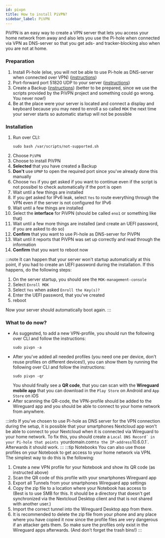 ```yaml
---
id: pivpn
title: How to install PiVPN?
sidebar_label: PiVPN
---
```


PiVPN is an easy way to create a VPN server that lets you access your home network from away and also lets you use the Pi-hole when connected via VPN as DNS-server so that you get ads- and tracker-blocking also when you are not at home.

### Preparation
1. Install Pi-hole (else, you will not be able to use Pi-hole as DNS-server when connected over VPN) ([instructions](./pi-hole))
1. Port-forward port 51820 UDP to your server ([instructions](./port-forwarding))
1. Create a Backup ([instructions](./manual-backup))
(better to be prepared, since we use the scripts provided by the PiVPN project and something could go wrong. You never now!)
1. Be at the place were your server is located and connect a display and keyboard because you may need to enroll a so called `MOK` the next time your server starts so automatic startup will not be possible

### Installation
1. Run over CLI:
    ```shell
    sudo bash /var/scripts/not-supported.sh
    ```
1. Choose `PiVPN`
1. Choose to install PiVPN
1. **Selected** that you have created a Backup
1. **Don't** use `UPNP` to open the required port since you've already done this manually
1. Choose `Yes` if you get asked if you want to continue even if the script is not possibel to check automatically if the port is open
1. Wait until a few things are installed
1. If you get asked for IPv6 leak, select `Yes` to route everything through the VPN even if the server is not configured for IPv6
1. Wait until a few things are installed
1. Select the **interface** for PiVPN (should be called `eno1` or something like that)
1. Wait until a few more things are installed (and create an UEFI password, if you are asked to do so)
1. **Confirm** that you want to use Pi-hole as DNS-server for PiVPN
1. Wait until it reports that PiVPN was set up correctly and read through the information
1. **Confirm** that you want to reboot now

:::note
It can happen that your server won't startup automatically at this point, if you had to create an UEFI password during the installation. If this happens, do the following steps:
1. On the server startup, you should see the `MOK-management-console`
1. Select `Enroll MOK`
1. Select `Yes` when asked `Enroll the Key(s)?`
1. Enter the UEFI password, that you've created
1. reboot

Now your server should automatically boot again.
:::

### What to do now?
- As suggested, to add a new VPN-profile, you should run the following over CLI and follow the instructions:
    ```shell
    sudo pivpn -a
    ```
- After you've added all needed profiles (you need one per device, don't reuse profiles on different devices!), you can show them by running the following over CLI and follow the instructions:
    ```shell
    sudo pivpn -qr
    ```
    You should finally see a **QR code**, that you can scan with the **Wireguard mobile app** that you can download in the `Play Store` on Android and `App Store` on iOS
- After scanning the QR-code, the VPN-profile should be added to the Wireguard app and you should be able to connect to your home network from anywhere.

:::info
If you've chosen to use Pi-hole as DNS server for the VPN connection during the setup, it is possible that your smartphones Nextcloud app won't be able to connect to your Nextcloud when it is connected via Wireguard to your home network. To fix this, you should create a `Local DNS Record´ in your Pi-hole that points `yourdomain.com` to the IP-address `10.6.0.1`. Afterwards it should work.
:::
:::tip Notebooks
You can also use those profiles on your Notebook to get access to your home network via VPN.<br/>
The simplest way to do this is the following:
1. Create a new VPN profile for your Notebook and show its QR code (as instructed above)
1. Scan the QR code of this profile with your smartphones Wireguard app
1. Export all Tunnels from your smartphones Wireguard app settings
1. Copy the zip file to a location where your Notebook has access to<br/>
(Best is to use SMB for this. It should be a directory that doesn't get synchronized via the Nextcloud Desktop client and that is not shared with another user.) 
1. Import the correct tunnel into the Wireguard Desktop app from there. 
1. It is recommended to delete the zip file from your phone and any place where you have copied it now since the profile files are very dangerous if an attacker gets them. So make sure the profiles only exist in the Wireguard apps afterwards. (And don't forget the trash bins!)
:::
